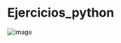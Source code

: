 # Ejercicios_python
![image](https://user-images.githubusercontent.com/58036212/121629591-20635d80-ca41-11eb-95ca-d5b80c8f7a85.png)
